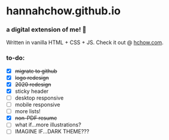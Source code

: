 # hannahchow.github.io

### a digital extension of me! 🌟 </br>
Written in vanilla HTML + CSS + JS. Check it out @ [hchow.com](http://hchow.com).

### to-do:
- [x] ~~migrate to github~~
- [x] ~~logo redesign~~
- [x] ~~2020 redesign~~
- [x] sticky header
- [ ] desktop responsive
- [ ] mobile responsive
- [ ] more lists!
- [x] ~~non-PDF resume~~
- [ ] what if...more illustrations?
- [ ] IMAGINE IF...DARK THEME???
